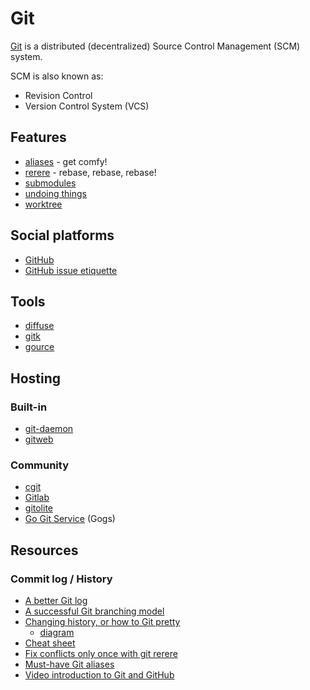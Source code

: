 # Git
[Git](http://git-scm.com/) is a distributed (decentralized) Source Control Management (SCM) system.

SCM is also known as:
- Revision Control
- Version Control System (VCS)

## Features
- [aliases](http://git-scm.com/book/ch2-7.html) - get comfy!
- [rerere](http://git-scm.com/docs/git-rerere) - rebase, rebase, rebase!
- [submodules](http://git-scm.com/docs/git-submodule)
- [undoing things](http://git-scm.com/book/en/v2/Git-Basics-Undoing-Things)
- [worktree](https://git-scm.com/docs/git-worktree)

## Social platforms
- [GitHub](https://github.com)
- [GitHub issue etiquette](http://www.defmacro.org/2013/04/03/issue-etiquette.html)

## Tools
- [diffuse](http://diffuse.sourceforge.net/index.html)
- [gitk](http://www.git-scm.com/docs/gitk)
- [gource](http://gource.io/)

## Hosting
### Built-in
- [git-daemon](http://git-scm.com/docs/git-daemon)
- [gitweb](http://git-scm.com/docs/gitweb.conf.html)

### Community
- [cgit](http://git.zx2c4.com/cgit/)
- [Gitlab](https://gitlab.com/gitlab-org/gitlab-ce/)
- [gitolite](http://gitolite.com/gitolite/index.html)
- [Go Git Service](http://gogs.io/) (Gogs)

## Resources
### Commit log / History
- [A better Git log](https://coderwall.com/p/euwpig/a-better-git-log)
- [A successful Git branching model](http://nvie.com/posts/a-successful-git-branching-model/)
- [Changing history, or how to Git pretty](https://presentate.com/bobthecow/talks/changing-history)
    - [diagram](http://justinhileman.info/article/git-pretty/git-pretty.png)
- [Cheat sheet](http://www.cheat-sheets.org/saved-copy/git-cheat-sheet.pdf)
- [Fix conflicts only once with git rerere](https://medium.com/@porteneuve/fix-conflicts-only-once-with-git-rerere-7d116b2cec67)
- [Must-have Git aliases](http://durdn.com/blog/2012/11/22/must-have-git-aliases-advanced-examples/)
- [Video introduction to Git and GitHub](https://www.youtube.com/playlist?list=PL5-da3qGB5IBLMp7LtN8Nc3Efd4hJq0kD)
